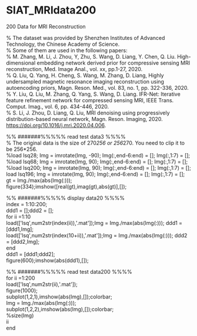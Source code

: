 # SIAT_MRIdata200
200 Data for MRI Reconstruction  

% The dataset was provided by Shenzhen Institutes of Advanced Technology, the Chinese Academy of Science.     
% Some of them are used in the following papers:    
% M. Zhang, M. Li, J. Zhou, Y, Zhu, S. Wang, D. Liang, Y. Chen, Q. Liu. High-dimensional embedding network derived prior for compressive sensing MRI reconstruction, Med. Image Anal., vol. xx, pp.1-27, 2020.    
% Q. Liu, Q. Yang, H. Cheng, S. Wang, M. Zhang, D. Liang, Highly undersampled magnetic resonance imaging reconstruction using autoencoding priors, Magn. Reson. Med., vol. 83, no. 1, pp. 322-336, 2020.    
% Y. Liu, Q. Liu, M. Zhang, Q. Yang, S. Wang, D. Liang. IFR-Net: Iterative feature refinement network for compressed sensing MRI, IEEE Trans. Comput. Imag., vol. 6, pp. 434-446, 2020.    
% S. Li, J. Zhou, D. Liang, Q. Liu, MRI denoising using progressively distribution-based neural network, Magn. Reson. Imaging, 2020. https://doi.org/10.1016/j.mri.2020.04.006.    


%% #######%%%%% read test data3 %%%%    
% The original data is the size of 270*256 or 256*270. You need to clip it to be 256*256.      
%load lsq28; Img = imrotate(Img, -90); Img(:,end-6:end) = []; Img(:,1:7) = [];    
%load lsq68;  Img = imrotate(Img, 90); Img(:,end-6:end) = []; Img(:,1:7) = [];    
%load lsq200;  Img = imrotate(Img, 90); Img(:,end-6:end) = []; Img(:,1:7) = [];   
load lsq196; Img = imrotate(Img, 90); Img(:,end-6:end) = []; Img(:,1:7) = [];    
gt = Img./max(abs(Img(:)));    
figure(334);imshow([real(gt),imag(gt),abs(gt)],[]);    
    
    
%% #######%%%%% display data20 %%%%     
index = 1:10:200;    
ddd1 = [];ddd2 = [];        
for ii =1:10        
    load(['lsq',num2str(index(ii)),'.mat']);Img = Img./max(abs(Img(:))); ddd1 = [ddd1,Img];        
    load(['lsq',num2str(index(10+ii)),'.mat']);Img = Img./max(abs(Img(:))); ddd2 = [ddd2,Img];         
end        
ddd1 = [ddd1;ddd2];       
figure(600);imshow(abs(ddd1),[]);     
     
          
%% #######%%%%% read test data200 %%%%    
for ii =1:200      
    load(['lsq',num2str(ii),'.mat']);    
    figure(1000);     
    subplot(1,2,1),imshow(abs(Img),[]);colorbar;    
    Img = Img./max(abs(Img(:)));    
    subplot(1,2,2),imshow(abs(Img),[]);colorbar;    
    %size(Img)    
    ii    
end    
   
   
   








